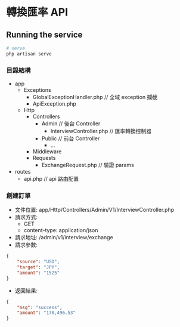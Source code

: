 # 轉換匯率 API

## Running the service

```bash
# serve
php artisan serve
```

### 目錄結構

-   app
    -   Exceptions
        -   GlobalExceptionHandler.php // 全域 exception 攔截
        -   ApiException.php
    -   Http
        -   Controllers
            -   Admin // 後台 Controller
                -   InterviewController.php // 匯率轉換控制器
            -   Public // 前台 Controller
                -   ...
        -   Middleware
        -   Requests
            -   ExchangeRequest.php // 驗證 params
-   routes
    -   api.php // api 路由配置

### 創建訂單

-   文件位置: app/Http/Controllers/Admin/V1/InterviewController.php
-   請求方式:
    -   GET
    -   content-type: application/json
-   請求地址: /admin/v1/interview/exchange
-   請求參數:

```json
{
    "source": "USD",
    "target": "JPY",
    "amount": "1525"
}
```

-   返回結果:

```json
{
    "msg": "success",
    "amount": "170,496.53"
}
```
